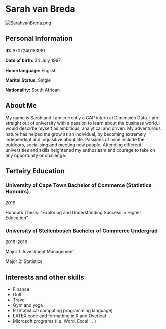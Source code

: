 # Sarah van Breda

![SarahvanBreda.png](src)

## Personal Information

**ID:** 9707240153081 

**Date of birth:** 24 July 1997 

**Home language:** English 

**Marital Status:** Single 

**Nationality:** South African 


## About Me

My name is Sarah and I am currently a GAP intern at Dimension Data.  I am straight out of university with a passion to learn about the business world.  I would descirbe myself as ambitious, analytical and driven.  My adventurous nature has helped me grow as an individual, by becoming extremely independent and inquisitive about life.  Passions of mine include the outdoors, socialising and meeting new people. Attending different universities and skills heightened my enthusiasm and courage to take on any opportunity or challenge. 

## Tertairy Education

### University of Cape Town Bachelor of Commerce (Statistics Honours) 

2019 

Honours Thesis: “Exploring and Understanding Success in Higher Education” 
 



### University of Stellenbosch Bachelor of Commerce Undergrad

2016-2018 

Major 1: Investment Management 

Major 2: Statistics 


## Interests and other skills

- Finance 
- Golf 
- Travel 
- Gym and yoga 
- R (Statistical computing programming language) 
- LATEX code and formatting in R and Overleaf 
- Microsoft programs (i.e. Word, Excel . . ) 

